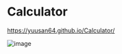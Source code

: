 # Calculator

https://yuusan64.github.io/Calculator/

![image](https://github.com/yuusan64/Calculator/assets/42761151/b19045e6-ad99-4f2e-845f-9a941e7ba0a5)
